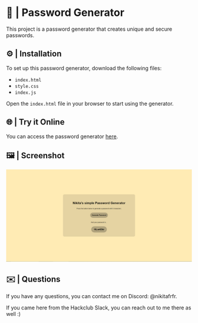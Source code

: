 # 🔐 | Password Generator

This project is a password generator that creates unique and secure passwords.

## ⚙️ | Installation

To set up this password generator, download the following files:
- `index.html`
- `style.css`
- `index.js`

Open the `index.html` file in your browser to start using the generator.

## 🌐 | Try it Online

You can access the password generator [here](https://hackclub.nik-dev.eu/password-generator).

## 🖼️ | Screenshot

![Screenshot](screenshot.png)

## ✉️ | Questions

If you have any questions, you can contact me on Discord: @nikitafrfr.

If you came here from the Hackclub Slack, you can reach out to me there as well :)
